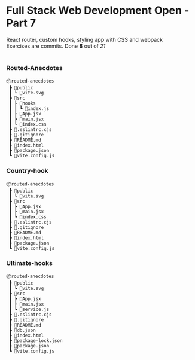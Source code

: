 <h1>Full Stack Web Development Open - Part 7</h1>

React router, custom hooks, styling app with CSS and webpack</br>
Exercises are commits. Done **8** out of *21*
</br></br>

<h3>Routed-Anecdotes</h3>

```
📦routed-anecdotes
 ┣ 📂public
 ┃ ┗ 📜vite.svg
 ┣ 📂src
 ┃ ┣ 📂hooks
 ┃ ┃ ┗ 📜index.js
 ┃ ┣ 📜App.jsx
 ┃ ┣ 📜main.jsx
 ┃ ┗ 📜index.css
 ┣ 📜.eslintrc.cjs
 ┣ 📜.gitignore
 ┣ 📜README.md
 ┣ 📜index.html
 ┣ 📜package.json
 ┗ 📜vite.config.js
```

<h3>Country-hook</h3>

```
📦routed-anecdotes
 ┣ 📂public
 ┃ ┗ 📜vite.svg
 ┣ 📂src
 ┃ ┣ 📜App.jsx
 ┃ ┣ 📜main.jsx
 ┃ ┗ 📜index.css
 ┣ 📜.eslintrc.cjs
 ┣ 📜.gitignore
 ┣ 📜README.md
 ┣ 📜index.html
 ┣ 📜package.json
 ┗ 📜vite.config.js
```

<h3>Ultimate-hooks</h3>

```
📦routed-anecdotes
 ┣ 📂public
 ┃ ┗ 📜vite.svg
 ┣ 📂src
 ┃ ┣ 📜App.jsx
 ┃ ┣ 📜main.jsx
 ┃ ┗ 📜service.js
 ┣ 📜.eslintrc.cjs
 ┣ 📜.gitignore
 ┣ 📜README.md
 ┣ 📜db.json
 ┣ 📜index.html
 ┣ 📜package-lock.json
 ┣ 📜package.json
 ┗ 📜vite.config.js
 ```